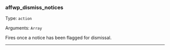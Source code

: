 ### affwp_dismiss_notices

Type: `action`

Arguments: `Array`

Fires once a notice has been flagged for dismissal.

----

